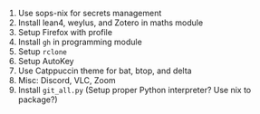 1. Use sops-nix for secrets management
2. Install lean4, weylus, and Zotero in maths module
3. Setup Firefox with profile
4. Install `gh` in programming module
5. Setup `rclone`
6. Setup AutoKey
7. Use Catppuccin theme for bat, btop, and delta
8. Misc: Discord, VLC, Zoom
9. Install `git_all.py` (Setup proper Python interpreter? Use nix to package?)

